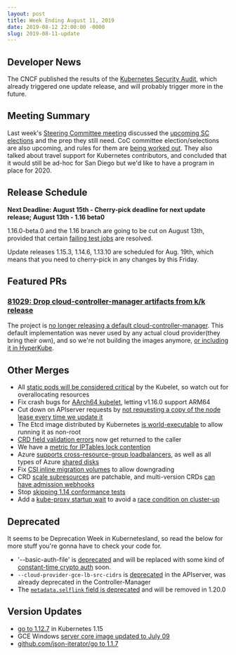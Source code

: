 ```yaml
---
layout: post
title: Week Ending August 11, 2019
date: 2019-08-12 22:00:00 -0000
slug: 2019-08-11-update
---
```


## Developer News

The CNCF published the results of the [Kubernetes Security Audit](https://www.cncf.io/blog/2019/08/06/open-sourcing-the-kubernetes-security-audit/), which already triggered one update release, and will probably trigger more in the future.

## Meeting Summary

Last week's [Steering Committee meeting](https://docs.google.com/document/d/1qazwMIHGeF3iUh5xMJIJ6PDr-S3bNkT8tNLRkSiOkOU/edit#) discussed the [upcoming SC elections](https://github.com/kubernetes/community/pull/3991) and the prep they still need. CoC committee election/selections are also upcoming, and rules for them are [being worked out](https://github.com/kubernetes/community/pull/3912).  They also talked about travel support for Kubernetes contributors, and concluded that it would still be ad-hoc for San Diego but we'd like to have a program in place for 2020.

## Release Schedule

**Next Deadline: August 15th - Cherry-pick deadline for next update release; August 13th - 1.16 beta0**

1.16.0-beta.0 and the 1.16 branch are going to be cut on August 13th, provided that certain [failing test jobs](https://testgrid.k8s.io/sig-release-master-blocking) are resolved.

Update releases 1.15.3, 1.14.6, 1.13.10 are scheduled for Aug. 19th, which means that you need to cherry-pick in any changes by this Friday.

## Featured PRs

### [81029: Drop cloud-controller-manager artifacts from k/k release](https://github.com/kubernetes/kubernetes/pull/81029)

The project is [no longer releasing a default cloud-controller-manager](https://github.com/kubernetes/kubernetes/pull/81029). This default implementation was never used by any actual cloud provider(they bring their own), and so we're not building the images anymore, [or including it in HyperKube](https://github.com/kubernetes/kubernetes/pull/81219).

## Other Merges

* All [static pods will be considered critical](https://github.com/kubernetes/kubernetes/pull/80491) by the Kubelet, so watch out for overallocating resources
* Fix crash bugs for [AArch64 kubelet](https://github.com/kubernetes/kubernetes/pull/79671), letting v1.16.0 support ARM64
* Cut down on APIserver requests by [not requesting a copy of the node lease every time we update it](https://github.com/kubernetes/kubernetes/pull/81174)
* The Etcd image distributed by Kubernetes [is world-executable](https://github.com/kubernetes/kubernetes/pull/79722) to allow running it as non-root
* [CRD field validation errors](https://github.com/kubernetes/kubernetes/pull/81212) now get returned to the caller
* We have a [metric for IPTables lock contention](https://github.com/kubernetes/kubernetes/pull/81210)
* Azure [supports cross-resource-group loadbalancers](https://github.com/kubernetes/kubernetes/pull/81054), as well as all types of Azure [shared disks](https://github.com/kubernetes/kubernetes/pull/80837)
* Fix [CSI inline migration volumes](https://github.com/kubernetes/kubernetes/pull/80945) to allow downgrading
* CRD [scale subresources](https://github.com/kubernetes/kubernetes/pull/80699) are patchable, and multi-version CRDs [can have admission webhooks](https://github.com/kubernetes/kubernetes/pull/79495)
* Stop [skipping 1.14 conformance tests](https://github.com/kubernetes/kubernetes/pull/80598)
* Add a [kube-proxy startup wait](https://github.com/kubernetes/kubernetes/pull/77167) to avoid a [race condition on cluster-up](https://github.com/kubernetes/kubernetes/issues/37414)

## Deprecated

It seems to be Deprecation Week in Kubernetesland, so read the below for more stuff you're gonna have to check your code for.

* '--basic-auth-file' is [deprecated](https://github.com/kubernetes/kubernetes/pull/81152) and will be replaced with some kind of [constant-time crypto auth](https://github.com/kubernetes/kubernetes/issues/81126) soon.
* `--cloud-provider-gce-lb-src-cidrs` is [deprecated](https://github.com/kubernetes/kubernetes/pull/81094) in the APIserver, was already deprecated in the Controller-Manager
* The [`metadata.selflink` field is deprecated](https://github.com/kubernetes/kubernetes/pull/80978) and will be removed in 1.20.0

## Version Updates

* [go to 1.12.7](https://github.com/kubernetes/kubernetes/pull/80134) in Kubernetes 1.15
* GCE Windows [server core image updated to July 09](https://github.com/kubernetes/kubernetes/pull/81106)
* [github.com/json-iterator/go to 1.1.7](https://github.com/kubernetes/kubernetes/pull/81096)
